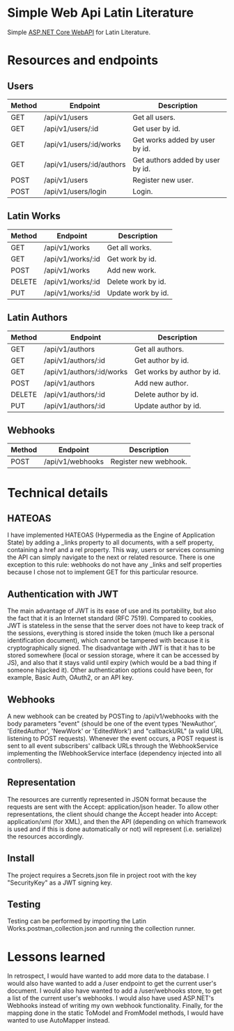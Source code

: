 # Simple Web Api Latin Literature

Simple [ASP.NET Core WebAPI](https://asp.net) for Latin Literature.

# Resources and endpoints

## Users

| Method | Endpoint                  | Description                      |
| ------ | ------------------------- | -------------------------------- |
| GET    | /api/v1/users             | Get all users.                   |
| GET    | /api/v1/users/:id         | Get user by id.                  |
| GET    | /api/v1/users/:id/works   | Get works added by user by id.   |
| GET    | /api/v1/users/:id/authors | Get authors added by user by id. |
| POST   | /api/v1/users             | Register new user.               |
| POST   | /api/v1/users/login       | Login.                           |

## Latin Works

| Method | Endpoint          | Description        |
| ------ | ----------------- | ------------------ |
| GET    | /api/v1/works     | Get all works.     |
| GET    | /api/v1/works/:id | Get work by id.    |
| POST   | /api/v1/works     | Add new work.      |
| DELETE | /api/v1/works/:id | Delete work by id. |
| PUT    | /api/v1/works/:id | Update work by id. |

## Latin Authors

| Method | Endpoint                  | Description                |
| ------ | ------------------------- | -------------------------- |
| GET    | /api/v1/authors           | Get all authors.           |
| GET    | /api/v1/authors/:id       | Get author by id.          |
| GET    | /api/v1/authors/:id/works | Get works by author by id. |
| POST   | /api/v1/authors           | Add new author.            |
| DELETE | /api/v1/authors/:id       | Delete author by id.       |
| PUT    | /api/v1/authors/:id       | Update author by id.       |

## Webhooks

| Method | Endpoint         | Description           |
| ------ | ---------------- | --------------------- |
| POST   | /api/v1/webhooks | Register new webhook. |

# Technical details

## HATEOAS

I have implemented HATEOAS (Hypermedia as the Engine of Application State) by adding a \_links property to all documents, with a self property, containing a href and a rel property. This way, users or services consuming the API can simply navigate to the next or related resource. There is one exception to this rule: webhooks do not have any \_links and self properties because I chose not to implement GET for this particular resource.

## Authentication with JWT

The main advantage of JWT is its ease of use and its portability, but also the fact that it is an Internet standard (RFC 7519). Compared to cookies, JWT is stateless in the sense that the server does not have to keep track of the sessions, everything is stored inside the token (much like a personal identification document), which cannot be tampered with because it is cryptographically signed. The disadvantage with JWT is that it has to be stored somewhere (local or session storage, where it can be accessed by JS), and also that it stays valid until expiry (which would be a bad thing if someone hijacked it). Other authentication options could have been, for example, Basic Auth, OAuth2, or an API key.

## Webhooks

A new webhook can be created by POSTing to /api/v1/webhooks with the body parameters "event" (should be one of the event types 'NewAuthor', 'EditedAuthor', 'NewWork' or 'EditedWork') and "callbackURL" (a valid URL listening to POST requests). Whenever the event occurs, a POST request is sent to all event subscribers' callback URLs through the WebhookService implementing the IWebhookService interface (dependency injected into all controllers).

## Representation

The resources are currently represented in JSON format because the requests are sent with the Accept: application/json header. To allow other representations, the client should change the Accept header into Accept: application/xml (for XML), and then the API (depending on which framework is used and if this is done automatically or not) will represent (i.e. serialize) the resources accordingly.

## Install

The project requires a Secrets.json file in project root with the key "SecurityKey" as a JWT signing key.

## Testing

Testing can be performed by importing the Latin Works.postman_collection.json and running the collection runner.

# Lessons learned

In retrospect, I would have wanted to add more data to the database. I would also have wanted to add a /user endpoint to get the current user's document. I would also have wanted to add a /user/webhooks store, to get a list of the current user's webhooks. I would also have used ASP.NET's Webhooks instead of writing my own webhook functionality. Finally, for the mapping done in the static ToModel and FromModel methods, I would have wanted to use AutoMapper instead.
